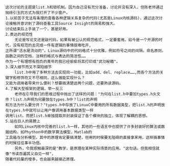     这次讨论的主题是list.h和锁机制。因为自己没有充分准备，讨论并没有深入，但陈老师通过抛砖引玉的方式为我打开了不少窗户。
    1.以前苦于无法有条理的查看各种逻辑关系复杂的代码(尤其是Linux内核源码)，通过这次讨论接触并意识到了源码查看工具Source Insight的简易和强大。
    讨论结束后上手装了一个，甚是好用。
    2.表达的规范性
        无论是写论文还是敲代码，如果有被公认的规范格式，一定要套用。如今是一个开源的时代，没有规范的去完成一件有逻辑的事情很难吃开,
    正所谓"活水是流动的"。Linux源码中的代码格式十分优雅，例如符号之间的间隔，命名原则，函数之间的空档，注释的格式与表达的简洁性……
    作为一个有理想有抱负的青年的我已经偷偷将其打印成"武功秘籍"。
    3.深入细节而又不深陷细节
        list.h中用了多种方法去实现同一功能，比如add、del、replace……,而各个方法的关键字和修饰符又不尽相同，这么做能实现什么？
    又能为调用者带来什么便利？想要搞清楚这两个问题，还要熟读源码。
    4.了解大型框架的逻辑，举一反三
        老师在引导我们的思维过程中抛出了这样的问题："为何在list.h中要加types.h头文件？list.h声明为何要放在types.h中？list的声明
    和方法为什么要分开？"types.h中存放了LinuxC中要用的所有数据类型，把list.h的声明放在types.h中就可以让用户像调用基本数据类型一样
    调用list。而把list.h单独提取并封装保证了各个模块的独立，体现了解耦的思想。
    5.站在巨人的肩膀上
        如同Linux内核中完善的list.h一样，其他的一些语言中也提供了许多封装好的算法或数据结构，如Phython中的数学算法模型、Matlab的
    工具箱与分析模型。其中的原理肯定要搞清楚，但用的时候要无阻碍的直接拿来用，这样搞事情的时候往往事半功倍。
        另外，令我感触最深的是"教学，是原理在某种实际场景的应用。"这句话。但我相信就像"书读百遍其义自见一样"，
    随着代码量的增多，也会越来越接近原理。
